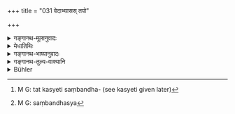 +++
title = "031 वेदाभ्यासस् तपो"

+++

<details><summary>गङ्गानथ-मूलानुवादः</summary>

Vedic study, austerity, knowledge, purity, control over the organs, practice of virtue and meditation on the Soul,—are the characteristics of the quality of ‘Sattva.’—(31)
</details>

<details><summary>मेधातिथिः</summary>

तत्संबन्ध**गुणलक्षणम्**[^८०] इत्य् एवं वक्तव्यतया प्रतिज्ञायते ।  **सात्विकम्** इति कथंचिद् योजयितव्यम् । गुणो लक्ष्यते येन तद् **गुणलक्षणम्** । तत् कस्येति । **सात्विकम्** इति संबन्धः । प्रयोजनं समुदाय-संबन्ध्यवयवा अपि दृश्यन्ते । तेनैतद् उक्तं भवति । सत्त्वस्य[^८१] गुणस्यैतल् लक्षणम् । 

यथा देवदत्तस्य गुरुकुलम् । गुरुर् उपसर्जनी-भूतो ऽपि देवदत्त-पदेन संबध्यते, तद्-वद् एतत् द्रष्टव्यम् । पदार्था व्याख्याताः ॥ १२.३१ ॥


[^८१]:
     M G: saṃbandhasya


[^८०]:
     M G: tat kasyeti saṃbandha- (see kasyeti given later)
</details>

<details><summary>गङ्गानथ-भाष्यानुवादः</summary>

‘*The characteristics of the quality*’ is the declaration of the subject of treatment.

The term ‘*sāttvikam*’ is to be construed with difficulty as follows:—‘*Guṇalakṣaṇam*’ is *that by which the quality is characterised*; and the question arising ‘of what quality?’—the answer is supplied by the term ‘*sāttvikam*,’ ‘*of sattva*.’—When need arises, even the part of a compound becomes construed by itself, with another word; and the meaning thus comes to be that—‘this is the characteristic of the quality of ‘*Sattva*.’ This phrase should be understood to stand on the same footing as the phrase ‘*devadattasya gurukulam*,’ where the term ‘*guru*’ though forming the subordinate factor of the compound ‘*gurukulam*,’ is construed with the term ‘*devadattasya*.’

The meaning of the words has been already explained.—(31)
</details>

<details><summary>गङ्गानथ-तुल्य-वाक्यानि</summary>

*Yājñavalkya* (3.136).—‘Knowing the Self, pure, self-controlled, devoted
to austerities, with senses under control, acting righteously, and cognisant with the Veda, a man abounds in the attribute of *Sattva* and is born among celestial beings.’

[(See 83,
below.)]
</details>

<details><summary>Bühler</summary>

031	The study of the Vedas, austerity, (the pursuit of) knowledge, purity, control over the organs, the performance of meritorious acts and meditation on the Soul, (are) the marks of the quality of Goodness.
</details>
